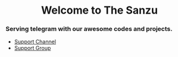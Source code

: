 <h1 align="center">Welcome to The Sanzu</h1> 

### Serving telegram with our awesome codes and projects.

- [Support Channel](https://t.me/TheSanzuXD)
- [Support Group](https://t.me/TheSanzuSupport)
